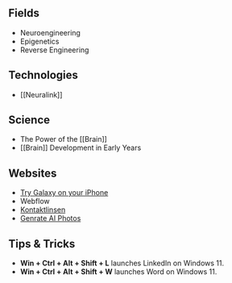 ## Fields
- Neuroengineering
- Epigenetics
- Reverse Engineering

## Technologies
- [[Neuralink]]

## Science
- The Power of the [[Brain]]
- [[Brain]] Development in Early Years

## Websites
- [Try Galaxy on your iPhone](https://www.samsung.com/uk/try-galaxy-on-your-phone/)
- Webflow
- [Kontaktlinsen](https://www.lens.me/)
- [Genrate AI Photos](https://perchance.org/)

## Tips & Tricks
- **Win + Ctrl + Alt + Shift + L** launches LinkedIn on  Windows 11.
- **Win + Ctrl + Alt + Shift + W** launches Word on  Windows 11.